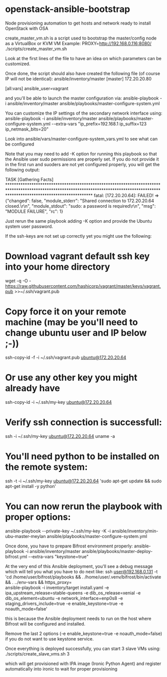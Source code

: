 # openstack-ansible-bootstrap
Node provisioning automation to get hosts and network ready to install OpenStack with OSA

create_master_vm.sh is a script used to bootstrap the master/config node as a VirtualBox or KVM VM
Example:
PROXY=http://192.168.0.116:8080/ ./scripts/create_master_vm.sh

Look at the first lines of the file to have an idea on which parameters can be customized.

Once done, the script should also have created the following file (of course IP will not be identical):
ansible/inventory/master
[master]
172.20.20.80

[all:vars]
ansible_user=vagrant

and you'll be able to launch the master configuration via:
ansible-playbook -i ansible/inventory/master ansible/playbooks/master-configure-system.yml

You can customize the IP settings of the secondary network interface using:
ansible-playbook -i ansible/inventory/master ansible/playbooks/master-configure-system.yml --extra-vars "ip_prefix=192.168.1 ip_suffix=123 ip_netmask_bits=20"

Look into ansible/vars/master-configure-system_vars.yml to see what can be configured

Note that you may need to add -K option for running this playbook so that the Ansible user sudo permissions are properly set.
If you do not provide it in the first run and suoders are not yet configured properly, you will get the following output:

TASK [Gathering Facts] **************************************************************************************************************************************************************************************
fatal: [172.20.20.64]: FAILED! => {"changed": false, "module_stderr": "Shared connection to 172.20.20.64 closed.\r\n", "module_stdout": "sudo: a password is required\r\n", "msg": "MODULE FAILURE", "rc": 1}

Just rerun the same playbook adding -K option and provide the Ubuntu system user password.

If the ssh-keys are not set up correctly yet you might use the following:

# Download vagrant default ssh key into your home directory
wget -q -O - https://raw.githubusercontent.com/hashicorp/vagrant/master/keys/vagrant.pub >>~/.ssh/vagrant.pub

# Copy force it on your remote machine (may be you'll need to change ubuntu user and IP below ;-))
ssh-copy-id -f -i ~/.ssh/vagrant.pub ubuntu@172.20.20.64

# Or use any other key you might already have
ssh-copy-id -i ~/.ssh/my-key ubuntu@172.20.20.64

# Verify ssh connection is successfull:
ssh -i ~/.ssh/my-key ubuntu@172.20.20.64 uname -a

# You'll need python to be installed on the remote system:
ssh -t -i ~/.ssh/my-key ubuntu@172.20.20.64 'sudo apt-get update && sudo apt-get install -y python'

# You can now rerun the playbook with proper options:
ansible-playbook --private-key ~/.ssh/my-key  -K -i ansible/inventory/min-ubu-master-meylan ansible/playbooks/master-configure-system.yml 

Once done, you have to prepare Bifrost environment properly:
ansible-playbook -i ansible/inventory/master ansible/playbooks/master-deploy-bifrost.yml --extra-vars "keystone=true"

At the very end of this Ansible deployment, you'll see a debug message which will tell you what you have to do next like:
ssh user@192.168.0.131 -t 'cd /home/user/bifrost/playbooks && . /home/user/.venv/bifrost/bin/activate && . ../env-vars && https_proxy= \
	ansible-playbook -i inventory/target install.yaml -e ipa_upstream_release=stable-queens -e dib_os_release=xenial -e dib_os_element=ubuntu -e network_interface=enp0s8 -e staging_drivers_include=true -e enable_keystone=true -e noauth_mode=false'

this is because the Ansible deployment needs to run on the host where Bifrost will be configured and installed.

Remove the last 2 options (-e enable_keystone=true -e noauth_mode=false) if you do not want to use keystone service.

Once everything is deployed successfully, you can start 3 slave VMs using:
./scripts/create_slave_vms.sh 3

which will get provisioned with IPA image (Ironic Python Agent) and register automatically into ironic to wait for proper provisioning
